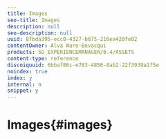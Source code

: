```yaml
---
title: Images
seo-title: Images
description: null
seo-description: null
uuid: 8fbda395-ecc0-4327-b875-216ea420fe02
contentOwner: Alva Ware-Bevacqui
products: SG_EXPERIENCEMANAGER/6.4/ASSETS
content-type: reference
discoiquuid: 6bbaf86c-e783-4856-8ab2-22f3939a1f5e
noindex: true
index: y
internal: n
snippet: y
---
```


# Images{#images}

<!--
Comment Type: remark
Last Modified By: Rick Brough (rbrough)
Last Modified Date: 2018-03-13T13:54:21.413-0400
<p>From Alva: Yes, there is a jira issue about images. I think I had planned to get it done for 6.4. I assigned the issue to you. Basically Cynthia had wanted to create a topic about images - she actually did the outline so it's fairly simple but of course completely up to you if you want to do it.<br /> <br /> I can't remember if I had a page in 6.3. I might've but I think I deleted it. (Can't remember offhand)</p>
-->

